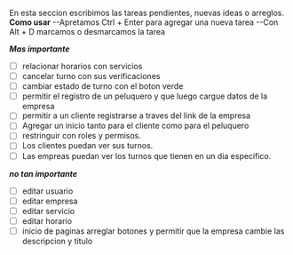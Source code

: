 En esta seccion escribimos las tareas pendientes, nuevas ideas o arreglos.
**Como usar**
--Apretamos Ctrl + Enter para agregar una nueva tarea
--Con Alt + D marcamos o desmarcamos la tarea


***Mas importante***
- [ ] relacionar horarios con servicios
- [ ] cancelar turno con sus verificaciones
- [ ] cambiar estado de turno con el boton verde 
- [ ] permitir el registro de un peluquero y que luego cargue datos de la empresa
- [ ] permitir a un cliente registrarse a traves del link de la empresa
- [ ] Agregar un inicio tanto para el cliente como para el peluquero
- [ ] restringuir con roles y permisos.
- [ ] Los clientes puedan ver sus turnos.
- [ ] Las empreas puedan ver los turnos que tienen en un dia especifico.

***no tan importante***
- [ ] editar usuario
- [ ] editar empresa
- [ ] editar servicio
- [ ] editar horario
- [ ] inicio de paginas arreglar botones y permitir que la empresa cambie las descripcion y titulo